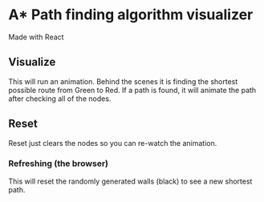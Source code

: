 # A* Path finding algorithm visualizer

Made with React

## Visualize

This will run an animation. Behind the scenes it is finding the shortest possible route from Green to Red.
If a path is found, it will animate the path after checking all of the nodes.

## Reset
Reset just clears the nodes so you can re-watch the animation.

### Refreshing (the browser)
This will reset the randomly generated walls (black) to see a new shortest path.
